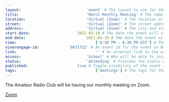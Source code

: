 ```yaml
---
layout:								'event' # The layout to use for the event page. This should never be changed.
title:								'March Monthly Meeting' # The name of the event.
location:							'Virtual (Zoom)' # The location or building of the event.
street:								'Virtual (Zoom)' # The street address of the event.
address:							'Virtual (Zoom)' # The city and state of the event.
start-date:						2021-03-19 # THe date the event will start. YYYY-MM-DD.
end-date:							2021-03-19 # THe date the event will end. YYYY-MM-DD.
time:									['6:30 PM - 8:30 PM EST'] # The time range of the event. Does not include travel. An array of times for multi-day events.
ninerengage-id:				'6671712' # An event id for the event on NinerEngage. Optional.
link:									'' # An external link to the event. Optional.
access:								'School' # Who will be able to join us for the event. Values: 'Club', 'School', or 'Public'.
status:								'Attending' # Provides the status of the event. Values: 'Attending', 'Planned', 'Cancelled'.
published:						true # Toggle visibility of the event in feeds.
tags:									['meetings'] # The tags for the event.
---
```



The Amateur Radio Club will be having our monthly meeting on Zoom.

[Zoom](https://uncc.zoom.us/j/93887297090)

<!--more-->
